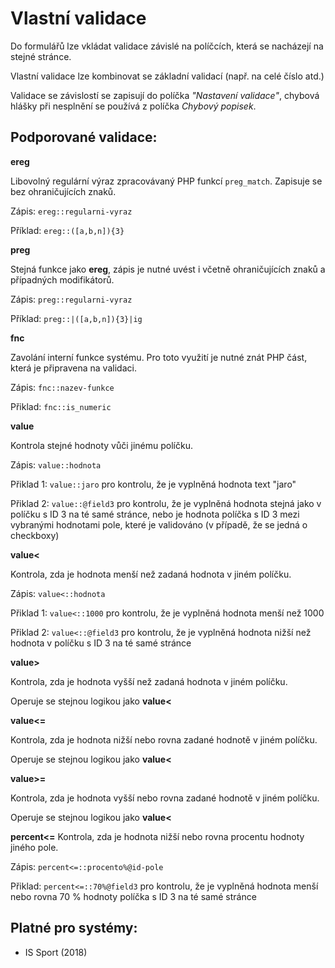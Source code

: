 Vlastní validace
===

Do formulářů lze vkládat validace závislé na políčcích, která se nacházejí na stejné stránce.

Vlastní validace lze kombinovat se základní validací (např. na celé číslo atd.)

Validace se závislostí se zapisují do políčka *"Nastavení validace"*, chybová hlášky při nesplnění se používá z políčka *Chybový popisek*.


Podporované validace:
---

**ereg**

Libovolný regulární výraz zpracovávaný PHP funkcí `preg_match`. Zapisuje se bez ohraničujících znaků.

Zápis: `ereg::regularni-vyraz`

Příklad: `ereg::([a,b,n]){3}`

**preg**

Stejná funkce jako **ereg**, zápis je nutné uvést i včetně ohraničujících znaků a případných modifikátorů.

Zápis: `preg::regularni-vyraz`

Příklad: `preg::|([a,b,n]){3}|ig`

**fnc**

Zavolání interní funkce systému. Pro toto využití je nutné znát PHP část, která je připravena na validaci.

Zápis: `fnc::nazev-funkce`

Přiklad: `fnc::is_numeric`

**value**

Kontrola stejné hodnoty vůči jinému políčku.

Zápis: `value::hodnota`

Přiklad 1: `value::jaro` pro kontrolu, že je vyplněná hodnota text "jaro"

Přiklad 2: `value::@field3` pro kontrolu, že je vyplněná hodnota stejná jako v políčku s ID 3 na té samé stránce, nebo je hodnota políčka s ID 3 mezi vybranými hodnotami pole, které je validováno (v případě, že se jedná o checkboxy)

**value<**

Kontrola, zda je hodnota menší než zadaná hodnota v jiném políčku.

Zápis: `value<::hodnota`

Přiklad 1: `value<::1000` pro kontrolu, že je vyplněná hodnota menší než 1000

Přiklad 2: `value<::@field3` pro kontrolu, že je vyplněná hodnota nižší než hodnota v políčku s ID 3 na té samé stránce

**value>**

Kontrola, zda je hodnota vyšší než zadaná hodnota v jiném políčku.

Operuje se stejnou logikou jako **value<**

**value<=**

Kontrola, zda je hodnota nižší nebo rovna zadané hodnotě v jiném políčku.

Operuje se stejnou logikou jako **value<**

**value>=**

Kontrola, zda je hodnota vyšší nebo rovna zadané hodnotě v jiném políčku.

Operuje se stejnou logikou jako **value<**

**percent<=**
Kontrola, zda je hodnota nižší nebo rovna procentu hodnoty jiného pole.

Zápis: `percent<=::procento%@id-pole`

Přiklad: `percent<=::70%@field3` pro kontrolu, že je vyplněná hodnota menší nebo rovna 70 % hodnoty políčka s ID 3 na té samé stránce


Platné pro systémy:
---

- IS Sport (2018)
